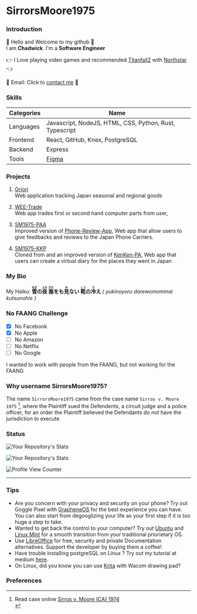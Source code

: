# SirrorsMoore1975

### Introduction
👋 Hello and Welcome to my github 👋  <br>
I am <b>Chadwick</b>. I'm a <b>Software Engineer </b><br>  

👉 I Love playing video games and recommended [Titanfall2](https://store.steampowered.com/app/1237970/Titanfall_2/) with [Northstar](https://github.com/R2Northstar/Northstar) 👈 <br>

📧  Email: Click to <a href="mailto:chadwickau@hotmail.com?subject=Github%20Job" target="_blank">contact me</a>  📧  <br>

### Skills
| Categories | Name |
| ---------- | ---- |
| Languages | Javascript, NodeJS, HTML, CSS, Python, Rust, Typescript |  
| Frontend | React, GitHub, Knex, PostgreSQL |  
| Backend | Express |
| Tools | [Figma](https://www.figma.com/)  |


### Projects
1. [Oriori](https://github.com/OriOri-CCP7/oriori)  
Web application tracking Japan seasonal and regional goods

2. [WEE-Trade](https://github.com/SirrorsMoore1975/WEE-Trade)<br>
Web app trades first or second hand computer parts from user, 

3. [SM1975-PAA](https://github.com/SirrorsMoore1975/SM1975-PAA)<br>
Improved version of [Phone-Review-App](https://github.com/Phone-Review-App/Phone-Review-App), Web app that allow users to give feedbacks and reviews to the Japan Phone Carriers.

4. [SM1975-KKP](https://github.com/SirrorsMoore1975/SM1975-KKP)  
Cloned from and an improved version of [KenKen-PA](https://github.com/Phone-Review-App/ccp7-legacy-week), Web app that users can create a virtual diary for the places they went in Japan

### My Bio
My Haiku:
<b>
<ruby>雪<rt>ゆき</rt></ruby>の<ruby>夜<rt>よる</rt></ruby> <ruby>誰<rt>だれ</rt></ruby>をも<ruby>見<rt>み</rt></ruby>ない <ruby>靴<rt>くつ</rt></ruby>の<ruby>冷<rt>ひ</rt></ruby>え
</b>
<i> ( yukinoyoru darewomominai kutsunohie )</i>
<br>

### No FAANG Challenge
- [x] No Facebook
- [x] No Apple
- [ ] No Amazon
- [ ] No Netflix
- [ ] No Google

I wanted to work with people from the FAANG, but not working for the FAANG

### Why username SirrorsMoore1975? 
The name `SirrorsMoore1975` came from the case name `Sirros v. Moore 1975` [^1], where the Plaintiff sued the Defendents, a circuit judge and a police officer, for an order the Plaintiff believed the Defendants do not have the jurisdiction to execute
<br>
### Status

![Your Repository's Stats](https://github-readme-stats.vercel.app/api?username=sirrorsmoore1975&show_icons=true) 

![Your Repository's Stats](https://github-readme-stats.vercel.app/api/top-langs/?username=sirrorsmoore1975&theme=blue-green) 

![Profile View Counter](https://komarev.com/ghpvc/?username=sirrorsmoore1975)

<hr />

### Tips  

- Are you concern with your privacy and security on your phone? Try out Goggle Pixel with [GrapheneOS](https://grapheneos.org/#about) for the best experience you can have. You can also start from degooglizing your life as your first step if it is too huge a step to take.<br>
- Wanted to get back the control to your computer? Try out [Ubuntu](https://ubuntu.com/) and [Linux Mint](https://linuxmint.com/) for a smooth transition from your traditional priorietary OS. <br>
- Use [LibreOffice](https://www.libreoffice.org/discover/libreoffice/) for free, security and private Documentation alternatives. Support the developer by buying them a coffee!<br>
- Have trouble installing postgreSQL on Linux ? Try out my tutorial at medium [here](https://medium.com/@chadwickau/how-to-install-postgres-on-linux-5c7e507e0b94). <br>
- On Linux, did you know you can use [Krita](https://krita.org/) with Wacom drawing pad?  <br>

<p>

### Preferences  
[^1]: Read case online [Sirros v. Moore (CA) 1974](https://swarb.co.uk/sirros-v-moore-ca-1974/)<br>

</p>
